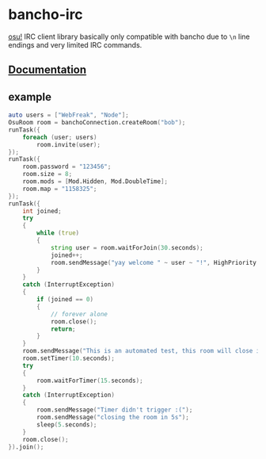 # bancho-irc

[osu!](https://osu.ppy.sh) IRC client library basically only compatible with bancho due to `\n` line endings and very limited IRC commands.

## [Documentation](https://webfreak001.github.io/bancho-irc/irc.html)

## example

```d
auto users = ["WebFreak", "Node"];
OsuRoom room = banchoConnection.createRoom("bob");
runTask({
	foreach (user; users)
		room.invite(user);
});
runTask({
	room.password = "123456";
	room.size = 8;
	room.mods = [Mod.Hidden, Mod.DoubleTime];
	room.map = "1158325";
});
runTask({
	int joined;
	try
	{
		while (true)
		{
			string user = room.waitForJoin(30.seconds);
			joined++;
			room.sendMessage("yay welcome " ~ user ~ "!", HighPriority.yes);
		}
	}
	catch (InterruptException)
	{
		if (joined == 0)
		{
			// forever alone
			room.close();
			return;
		}
	}
	room.sendMessage("This is an automated test, this room will close in 10 seconds on timer");
	room.setTimer(10.seconds);
	try
	{
		room.waitForTimer(15.seconds);
	}
	catch (InterruptException)
	{
		room.sendMessage("Timer didn't trigger :(");
		room.sendMessage("closing the room in 5s");
		sleep(5.seconds);
	}
	room.close();
}).join();
```

